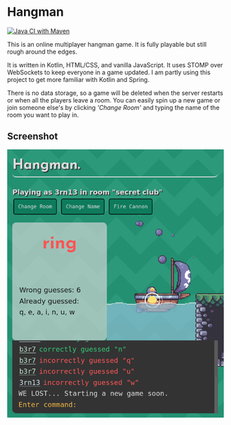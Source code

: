 # Hangman

[![Java CI with Maven](https://github.com/nathansgithub/hangman/actions/workflows/maven.yml/badge.svg)](https://github.com/nathansgithub/hangman/actions/workflows/maven.yml)

This is an online multiplayer hangman game. It is fully playable but still rough around the edges.

It is written in Kotlin, HTML/CSS, and vanilla JavaScript. It uses STOMP over WebSockets to keep everyone in a game
updated. I am partly using this project to get more familiar with Kotlin and Spring.

There is no data storage, so a game will be deleted when the server restarts or when all the players leave a room. You
can easily spin up a new game or join someone else's by clicking *'Change Room'* and typing the name of the room you
want to play in.

## Screenshot

![Early Demo Screenshot](src/main/resources/static/images/screenshots/screenshot-2021-05-23-lose.png)
